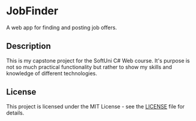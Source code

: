 # JobFinder
A web app for finding and posting job offers.

## Description
This is my capstone project for the SoftUni C# Web course. It's purpose is not so much practical functionality but rather to show my skills and knowledge of different technologies.

## License
This project is licensed under the MIT License - see the [LICENSE](LICENSE) file for details.
